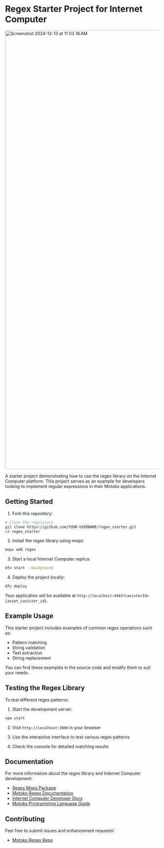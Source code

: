 # Regex Starter Project for Internet Computer
<img width="1439" alt="Screenshot 2024-12-13 at 11 03 18 AM" src="https://github.com/user-attachments/assets/a6fdf7db-2bb9-491f-8108-36c685b54009" />

A starter project demonstrating how to use the regex library on the Internet Computer platform. This project serves as an example for developers looking to implement regular expressions in their Motoko applications.

## Getting Started

1. Fork this repository:

```bash
# Clone the repository
git clone https://github.com/YOUR-USERNAME/regex_starter.git
cd regex_starter
```

2. Install the regex library using mops:

```bash
mops add regex
```

3. Start a local Internet Computer replica:

```bash
dfx start --background
```

4. Deploy the project locally:

```bash
dfx deploy
```

Your application will be available at `http://localhost:4943?canisterId={asset_canister_id}`.

## Example Usage

This starter project includes examples of common regex operations such as:

- Pattern matching
- String validation
- Text extraction
- String replacement

You can find these examples in the source code and modify them to suit your needs.

## Testing the Regex Library

To test different regex patterns:

1. Start the development server:

```bash
npm start
```

2. Visit `http://localhost:3000` in your browser

3. Use the interactive interface to test various regex patterns

4. Check the console for detailed matching results

## Documentation

For more information about the regex library and Internet Computer development:

- [Regex Mops Package](https://mops.one/regex)
- [Motoko Regex Documentation](https://demali-876.github.io/motoko_regex_engine)
- [Internet Computer Developer Docs](https://internetcomputer.org/docs/current/developer-docs/)
- [Motoko Programming Language Guide](https://internetcomputer.org/docs/current/motoko/main/motoko)

## Contributing

Feel free to submit issues and enhancement requests!

- [Motoko Regex Repo](https://github.com/demali-876/motoko_regex_engine)
